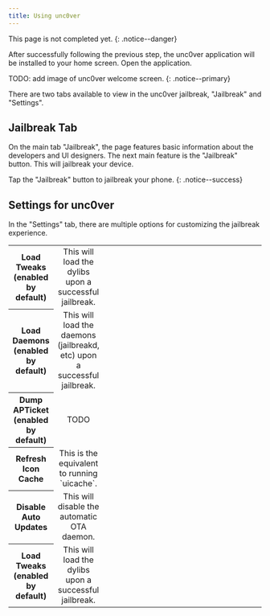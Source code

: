 ```yaml
---
title: Using unc0ver
---
```


This page is not completed yet.
{: .notice--danger}

After successfully following the previous step, the unc0ver application will be installed to your home screen. Open the application.

TODO: add image of unc0ver welcome screen.
{: .notice--primary}

There are two tabs available to view in the unc0ver jailbreak, "Jailbreak" and "Settings".

## Jailbreak Tab

On the main tab "Jailbreak", the page features basic information about the developers and UI designers. The next main feature is the "Jailbreak" button. This will jailbreak your device.

Tap the "Jailbreak" button to jailbreak your phone.
{: .notice--success}

## Settings for unc0ver

In the "Settings" tab, there are multiple options for customizing the jailbreak experience.

<table>
  <colgroup>
    <col span="1" style="width: 10%;">
    <col span="1" style="width: 10%;">
    <col span="1" style="width: 25%;">
    <col span="1" style="width: 25%;">
    <col span="1" style="width: 30%;">
  </colgroup>
  <tbody>
    <tr>
      <th style="text-align: center; font-weight: bold;">
        Load Tweaks (enabled by default)
      </th>
      <td style="text-align: center;">
        This will load the dylibs upon a successful jailbreak.
      </td>
    </tr>
    <tr>
      <th style="text-align: center; font-weight: bold;">
        Load Daemons (enabled by default)
      </th>
      <td style="text-align: center;">
        This will load the daemons (jailbreakd, etc) upon a successful jailbreak.
      </td>
    </tr>
    <tr>
      <th style="text-align: center; font-weight: bold;">
        Dump APTicket (enabled by default)
      </th>
      <td style="text-align: center;">
        TODO
      </td>
    </tr>
    <tr>
      <th style="text-align: center; font-weight: bold;">
        Refresh Icon Cache
      </th>
      <td style="text-align: center;">
        This is the equivalent to running `uicache`.
      </td>
    </tr>
    <tr>
      <th style="text-align: center; font-weight: bold;">
        Disable Auto Updates
      </th>
      <td style="text-align: center;">
        This will disable the automatic OTA daemon.
      </td>
    </tr>
    <tr>
      <th style="text-align: center; font-weight: bold;">
        Load Tweaks (enabled by default)
      </th>
      <td style="text-align: center;">
        This will load the dylibs upon a successful jailbreak.
      </td>
    </tr>
  </tbody>
</table>
